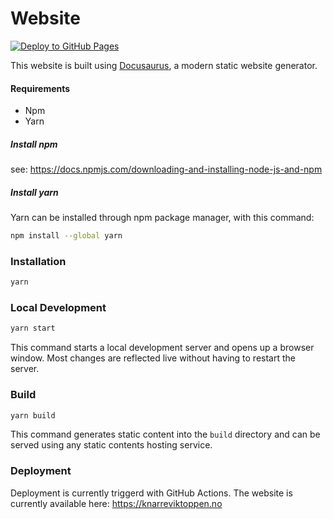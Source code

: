 # Website
[![Deploy to GitHub Pages](https://github.com/MikAoJk/knarreviktoppen/actions/workflows/deploy.yml/badge.svg?branch=main)](https://github.com/MikAoJk/knarreviktoppen/actions/workflows/deploy.yml)

This website is built using [Docusaurus](https://docusaurus.io/), a modern static website generator.

#### Requirements
* Npm
* Yarn

##### Install npm
see: https://docs.npmjs.com/downloading-and-installing-node-js-and-npm

##### Install yarn
Yarn can be installed through npm package manager, with this command:
``` bash
npm install --global yarn
```

### Installation

``` bash
yarn
```

### Local Development

``` bash
yarn start
```

This command starts a local development server and opens up a browser window. Most changes are reflected live without having to restart the server.

### Build

``` bash
yarn build
```

This command generates static content into the `build` directory and can be served using any static contents hosting service.

### Deployment

Deployment is currently triggerd with GitHub Actions.
The website is currently available here: https://knarreviktoppen.no

